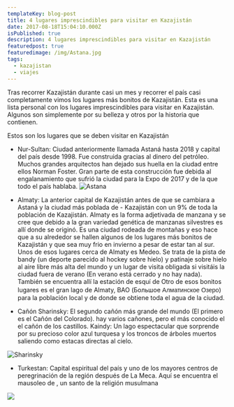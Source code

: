 ```yaml
---
templateKey: blog-post
title: 4 lugares imprescindibles para visitar en Kazajistán
date: 2017-08-18T15:04:10.000Z
isPublished: true
description: 4 lugares imprescindibles para visitar en Kazajistán
featuredpost: true
featuredimage: /img/Astana.jpg
tags:
  - kazajistan
  - viajes
---
```

Tras recorrer Kazajistán durante casi un mes y recorrer el país casi completamente vimos los lugares más bonitos de Kazajistán. Esta es una lista personal con los lugares imprescindibles para visitar en Kazajistán. Algunos son simplemente por su belleza y otros por la historia que contienen.

Estos son los lugares que se deben visitar en Kazajistán

* Nur-Sultan: Ciudad anteriormente llamada Astaná hasta 2018 y capital del país desde 1998. Fue construida gracias al dinero del petróleo. Muchos grandes arquitectos han dejado sus huella en la ciudad entre ellos Norman Foster. Gran parte de esta construcción fue debida al engalanamiento que sufrió la ciudad para la Expo de 2017 y de la que todo el país hablaba.
![Astana](/img/Astana.jpg "Astana")

* Almaty: La anterior capital de Kazajistán antes de que se cambiara a Astaná y la ciudad más poblada de - Kazajistán con un 9% de toda la población de Kazajistán. Almaty es la forma adjetivada de manzana y se cree que debido a la gran variedad genética de manzanas silvestres es allí donde se originó. Es una ciudad rodeada de montañas y eso hace que a su alrededor se hallen algunos de los lugares más bonitos de Kazajistán y que sea muy frio en invierno a pesar de estar tan al sur.
  Unos de esos lugares cerca de Almaty es Medeo. Se trata de la pista de bandy (un deporte parecido al hockey sobre hielo) y patinaje sobre hielo al aire libre más alta del mundo y un lugar de visita obligada si visitáis la ciudad fuera de verano (En verano está cerrado y no hay nada).
  También se encuentra allí la estación de esquí de
  Otro de esos bonitos lugares es el gran lago de Almaty, BAO (Большое<span style="color: rgb(34, 34, 34); font-family: &quot;Helvetica Neue&quot;, Helvetica, &quot;Nimbus Sans L&quot;, Arial, &quot;Liberation Sans&quot;, sans-serif; background-color: rgb(255, 255, 255);">&nbsp;Алматинское Озеро</span>) para la población local y de donde se obtiene toda el agua de la ciudad.
* Cañón Sharinsky: El segundo cañón más grande del mundo (El primero es el Cañón del Colorado). hay varios cañones, pero el más conocido el el cañón de los castillos.
  Kaindy: Un lago espectacular que sorprende por su precioso color azul turquesa y los troncos de árboles muertos saliendo como estacas directas al cielo.

![Sharinsky](/img/Sharinsky.jpg "Sharinsky")

* Turkestan: Capital espiritual del país y uno de los mayores centros de peregrinación de la región después de La Meca. Aquí se encuentra el mausoleo de , un santo de la religión musulmana

![](/img/Turkestan.jpg)
